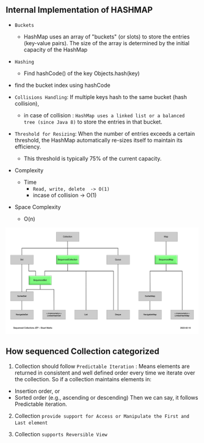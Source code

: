 ## Internal Implementation of HASHMAP

- `Buckets`
  - HashMap uses an array of "buckets" (or slots) to store the entries (key-value pairs). The size of the array is determined by the initial capacity of the HashMap
- `Hashing`
  - Find hashCode() of the key Objects.hash(key)
- find the bucket index using hashCode
- `Collisions Handling`: If multiple keys hash to the same bucket (hash collision),
  - in case of collision : `HashMap uses a linked list or a balanced tree (since Java 8)` to store the entries in that bucket.
- `Threshold for Resizing`: When the number of entries exceeds a certain threshold, the HashMap automatically re-sizes itself to maintain its efficiency.
  - This threshold is typically 75% of the current capacity.
- Complexity

  - Time
    - `Read, write, delete  -> O(1)`
    - incase of collision -> O(1)

- Space Complexity
  - O(n)

![Collection -java21](./img/collection-java21.png)

## How sequenced Collection categorized

1. Collection should follow `Predictable Iteration` :
   Means elements are returned in consistent and well defined order every time we iterate over the collection.
   So if a collection maintains elements in:

- Insertion order, or
- Sorted order (e.g., ascending or descending)
  Then we can say, it follows Predictable iteration.

2. Collection `provide support for Access or Manipulate the First and Last element`

3. Collection `supports Reversible View`
